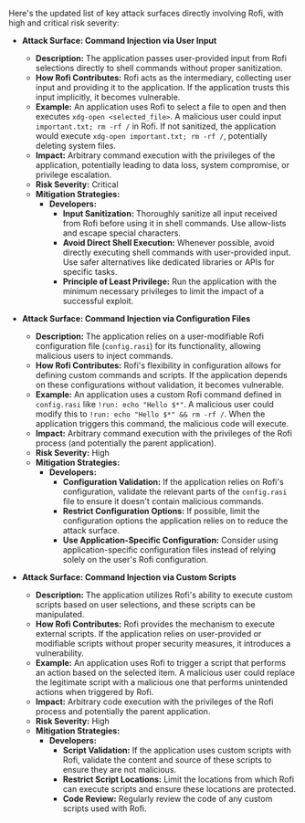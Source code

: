 Here's the updated list of key attack surfaces directly involving Rofi, with high and critical risk severity:

* **Attack Surface: Command Injection via User Input**
    * **Description:**  The application passes user-provided input from Rofi selections directly to shell commands without proper sanitization.
    * **How Rofi Contributes:** Rofi acts as the intermediary, collecting user input and providing it to the application. If the application trusts this input implicitly, it becomes vulnerable.
    * **Example:** An application uses Rofi to select a file to open and then executes `xdg-open <selected_file>`. A malicious user could input `important.txt; rm -rf /` in Rofi. If not sanitized, the application would execute `xdg-open important.txt; rm -rf /`, potentially deleting system files.
    * **Impact:**  Arbitrary command execution with the privileges of the application, potentially leading to data loss, system compromise, or privilege escalation.
    * **Risk Severity:** Critical
    * **Mitigation Strategies:**
        * **Developers:**
            * **Input Sanitization:**  Thoroughly sanitize all input received from Rofi before using it in shell commands. Use allow-lists and escape special characters.
            * **Avoid Direct Shell Execution:**  Whenever possible, avoid directly executing shell commands with user-provided input. Use safer alternatives like dedicated libraries or APIs for specific tasks.
            * **Principle of Least Privilege:** Run the application with the minimum necessary privileges to limit the impact of a successful exploit.

* **Attack Surface: Command Injection via Configuration Files**
    * **Description:** The application relies on a user-modifiable Rofi configuration file (`config.rasi`) for its functionality, allowing malicious users to inject commands.
    * **How Rofi Contributes:** Rofi's flexibility in configuration allows for defining custom commands and scripts. If the application depends on these configurations without validation, it becomes vulnerable.
    * **Example:** An application uses a custom Rofi command defined in `config.rasi` like `!run: echo "Hello $*"`. A malicious user could modify this to `!run: echo "Hello $*" && rm -rf /`. When the application triggers this command, the malicious code will execute.
    * **Impact:** Arbitrary command execution with the privileges of the Rofi process (and potentially the parent application).
    * **Risk Severity:** High
    * **Mitigation Strategies:**
        * **Developers:**
            * **Configuration Validation:** If the application relies on Rofi's configuration, validate the relevant parts of the `config.rasi` file to ensure it doesn't contain malicious commands.
            * **Restrict Configuration Options:**  If possible, limit the configuration options the application relies on to reduce the attack surface.
            * **Use Application-Specific Configuration:**  Consider using application-specific configuration files instead of relying solely on the user's Rofi configuration.

* **Attack Surface: Command Injection via Custom Scripts**
    * **Description:** The application utilizes Rofi's ability to execute custom scripts based on user selections, and these scripts can be manipulated.
    * **How Rofi Contributes:** Rofi provides the mechanism to execute external scripts. If the application relies on user-provided or modifiable scripts without proper security measures, it introduces a vulnerability.
    * **Example:** An application uses Rofi to trigger a script that performs an action based on the selected item. A malicious user could replace the legitimate script with a malicious one that performs unintended actions when triggered by Rofi.
    * **Impact:** Arbitrary code execution with the privileges of the Rofi process and potentially the parent application.
    * **Risk Severity:** High
    * **Mitigation Strategies:**
        * **Developers:**
            * **Script Validation:** If the application uses custom scripts with Rofi, validate the content and source of these scripts to ensure they are not malicious.
            * **Restrict Script Locations:**  Limit the locations from which Rofi can execute scripts and ensure these locations are protected.
            * **Code Review:** Regularly review the code of any custom scripts used with Rofi.